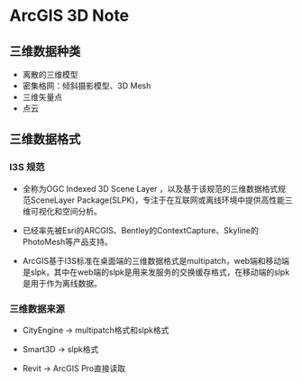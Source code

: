 # ArcGIS 3D Note

## 三维数据种类

- 离散的三维模型
- 密集格网：倾斜摄影模型、3D Mesh
- 三维矢量点
- 点云

## 三维数据格式

### I3S 规范
- 全称为OGC Indexed 3D Scene Layer ，以及基于该规范的三维数据格式规范SceneLayer Package(SLPK)，专注于在互联网或离线环境中提供高性能三维可视化和空间分析。

- 已经率先被Esri的ARCGIS、Bentley的ContextCapture、Skyline的PhotoMesh等产品支持。

- ArcGIS基于I3S标准在桌面端的三维数据格式是multipatch，web端和移动端是slpk，其中在web端的slpk是用来发服务的交换缓存格式，在移动端的slpk是用于作为离线数据。

### 三维数据来源

- CityEngine -> multipatch格式和slpk格式

- Smart3D -> slpk格式

- Revit -> ArcGIS Pro直接读取




